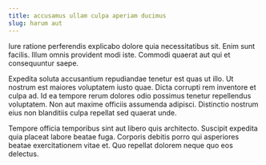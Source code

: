 ```yaml
---
title: accusamus ullam culpa aperiam ducimus
slug: harum aut
---
```


Iure ratione perferendis explicabo dolore quia necessitatibus sit. Enim sunt facilis. Illum omnis provident modi iste. Commodi quaerat aut qui et consequuntur saepe.

Expedita soluta accusantium repudiandae tenetur est quas ut illo. Ut nostrum est maiores voluptatem iusto quae. Dicta corrupti rem inventore et culpa ad. Id ea tempore rerum dolores odio possimus tenetur repellendus voluptatem. Non aut maxime officiis assumenda adipisci. Distinctio nostrum eius non blanditiis culpa repellat sed quaerat unde.

Tempore officia temporibus sint aut libero quis architecto. Suscipit expedita quia placeat labore beatae fuga. Corporis debitis porro qui asperiores beatae exercitationem vitae et. Quo repellat dolorem neque quo eos delectus.
